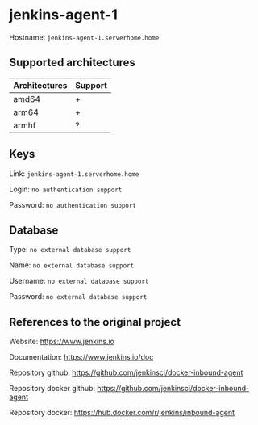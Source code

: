 # jenkins-agent-1

Hostname: `jenkins-agent-1.serverhome.home`

## Supported architectures

| Architectures | Support |
| :------------ | :------ |
| amd64         | +       |
| arm64         | +       |
| armhf         | ?       |

## Keys

Link: `jenkins-agent-1.serverhome.home`

Login: `no authentication support`

Password: `no authentication support`

## Database

Type: `no external database support`

Name: `no external database support`

Username: `no external database support`

Password: `no external database support`

## References to the original project

Website: https://www.jenkins.io

Documentation: https://www.jenkins.io/doc

Repository github: https://github.com/jenkinsci/docker-inbound-agent

Repository docker github: https://github.com/jenkinsci/docker-inbound-agent

Repository docker: https://hub.docker.com/r/jenkins/inbound-agent